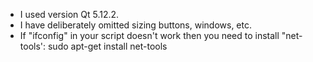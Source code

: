 * I used version Qt 5.12.2.
* I have deliberately omitted sizing buttons, windows, etc.
* If "ifconfig" in your script doesn't work then you need to install "net-tools': 
sudo apt-get install net-tools
